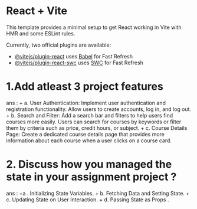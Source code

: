 # React + Vite

This template provides a minimal setup to get React working in Vite with HMR and some ESLint rules.

Currently, two official plugins are available:

- [@vitejs/plugin-react](https://github.com/vitejs/vite-plugin-react/blob/main/packages/plugin-react/README.md) uses [Babel](https://babeljs.io/) for Fast Refresh
- [@vitejs/plugin-react-swc](https://github.com/vitejs/vite-plugin-react-swc) uses [SWC](https://swc.rs/) for Fast Refresh


# 1.Add atleast 3 project features 
ans : + a. User Authentication: Implement user authentication and registration functionality. Allow users to create accounts, log in, and log out.
     + b. Search and Filter: Add a search bar and filters to help users find courses more easily. Users can search for courses by keywords or filter them by criteria such as 
         price, credit hours, or subject.
     + c. Course Details Page: Create a dedicated course details page that provides more information about each course when a user clicks on a course card.   

# 2. Discuss how you managed the state in your assignment project ?
   ans : +a . Initializing State Variables.
        + b.  Fetching Data and Setting State.
        +  c. Updating State on User Interaction.
       +  d. Passing State as Props .
         

   

      
